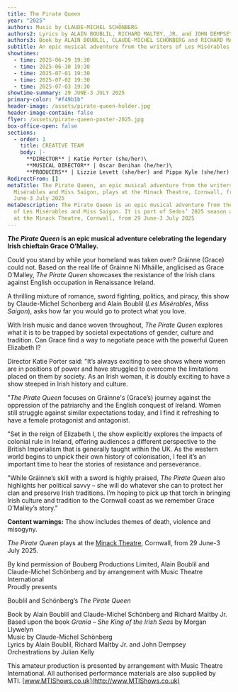 ```yaml
---
title: The Pirate Queen
year: "2025"
authors: Music by CLAUDE-MICHEL SCHÖNBERG
authors2: Lyrics by ALAIN BOUBLIL, RICHARD MALTBY, JR. and JOHN DEMPSEY
authors3: Book by ALAIN BOUBLIL, CLAUDE-MICHEL SCHÖNBERG and RICHARD MALTBY, JR.
subtitle: An epic musical adventure from the writers of Les Misérables and Miss Saigon
showtimes:
  - time: 2025-06-29 19:30
  - time: 2025-06-30 19:30
  - time: 2025-07-01 19:30
  - time: 2025-07-02 19:30
  - time: 2025-07-03 19:30
showtime-summary: 29 JUNE-3 JULY 2025
primary-color: "#f49b1b"
header-image: /assets/pirate-queen-holder.jpg
header-image-contain: false
flyer: /assets/pirate-queen-poster-2025.jpg
box-office-open: false
sections:
  - order: 1
    title: CREATIVE TEAM
    body: |-
      **DIRECTOR** | Katie Porter (she/her)\
      **MUSICAL DIRECTOR** | Oscar Denihan (he/her)\
      **PRODUCERS** | Lizzie Levett (she/her) and Pippa Kyle (she/her)
RedirectFrom: []
metaTitle: The Pirate Queen, an epic musical adventure from the writers of Les
  Misérables and Miss Saigon, plays at the Minack Theatre, Cornwall, from 29
  June-3 July 2025
metaDescription: The Pirate Queen is an epic musical adventure from the writers
  of Les Misérables and Miss Saigon. It is part of Sedos’ 2025 season and plays
  at the Minack Theatre, Cornwall, from 29 June-3 July 2025
---
```

***The Pirate Queen* is an epic musical adventure celebrating the legendary Irish chieftain Grace O’Malley.** 

Could you stand by while your homeland was taken over? Gráinne (Grace) could not. Based on the real life of Gráinne Ní Mháille, anglicised as Grace O’Malley, *The Pirate Queen* showcases the resistance of the Irish clans against English occupation in Renaissance Ireland. 

A thrilling mixture of romance, sword fighting, politics, and piracy, this show by Claude-Michel Schonberg and Alain Boublil (*Les Misérables*, *Miss Saigon*), asks how far you would go to protect what you love. 

With Irish music and dance woven throughout, *The Pirate Queen* explores what it is to be trapped by societal expectations of gender, culture and tradition. Can Grace find a way to negotiate peace with the powerful Queen Elizabeth I?

Director Katie Porter said: "It’s always exciting to see shows where women are in positions of power and have struggled to overcome the limitations placed on them by society. As an Irish woman, it is doubly exciting to have a show steeped in Irish history and culture. 

"*The Pirate Queen* focuses on Gráinne's (Grace’s) journey against the oppression of the patriarchy and the English conquest of Ireland. Women still struggle against similar expectations today, and I find it refreshing to have a female protagonist and antagonist.

"Set in the reign of Elizabeth I, the show explicitly explores the impacts of colonial rule in Ireland, offering audiences a different perspective to the British Imperialism that is generally taught within the UK. As the western world begins to unpick their own history of colonisation, I feel it’s an important time to hear the stories of resistance and perseverance.

"While Gráinne’s skill with a sword is highly praised, *The Pirate Queen* also highlights her political savvy – she will do whatever she can to protect her clan and preserve Irish traditions. I’m hoping to pick up that torch in bringing Irish culture and tradition to the Cornwall coast as we remember Grace O’Malley’s story."

**Content warnings:** The show includes themes of death, violence and misogyny. 

*The Pirate Queen* plays at the [Minack Theatre](https://www.minack.com/), Cornwall, from 29 June-3 July 2025.

By kind permission of Bouberg Productions Limited, Alain Boublil and Claude-Michel Schönberg and by arrangement with Music Theatre International\
Proudly presents

Boublil and Schönberg’s *The Pirate Queen*

Book by Alain Boublil and Claude-Michel Schönberg and Richard Maltby Jr.\
Based upon the book *Grania – She King of the Irish Seas* by Morgan Llywelyn\
Music by Claude-Michel Schönberg\
Lyrics by Alain Boublil, Richard Maltby Jr. and John Dempsey\
Orchestrations by Julian Kelly 

This amateur production is presented by arrangement with Music Theatre International. All authorised performance materials are also supplied by MTI. [www.MTIShows.co.uk](http://www.MTIShows.co.uk)